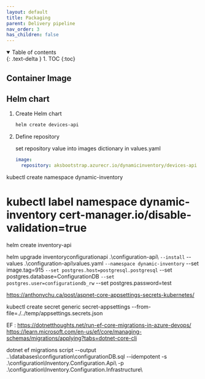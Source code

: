 ```yaml
---
layout: default
title: Packaging
parent: Delivery pipeline
nav_order: 3
has_children: false
---
```


<details open markdown="block">
  <summary>
    Table of contents
  </summary>
  {: .text-delta }
1. TOC
{:toc}
</details>

## Container Image

## Helm chart

1. Create Helm chart

    ``` powershell
    helm create devices-api

    ```

1. Define repository

    set repository value into images dictionary in values.yaml

    ``` yaml
    image:
      repository: aksbootstrap.azurecr.io/dynamicinventory/devices-api

    ```

kubectl create namespace dynamic-inventory
# kubectl label namespace dynamic-inventory cert-manager.io/disable-validation=true

helm create inventory-api

helm upgrade inventoryconfigurationapi .\configuration-api\ `
     --install `
     --values .\configuration-api\values.yaml `
     --namespace dynamic-inventory `
     --set image.tag=915 `
     --set postgres.host=postgresql.postgresql `
     --set postgres.database=ConfigurationDB `
     --set postgres.user=configurationdb_rw `
     --set postgres.password=test



https://anthonychu.ca/post/aspnet-core-appsettings-secrets-kubernetes/

kubectl create secret generic secret-appsettings --from-file=./../temp/appsettings.secrets.json


EF :
https://dotnetthoughts.net/run-ef-core-migrations-in-azure-devops/
https://learn.microsoft.com/en-us/ef/core/managing-schemas/migrations/applying?tabs=dotnet-core-cli

dotnet ef migrations script --output ..\databases\configuration\configurationDB.sql --idempotent -s .\configuration\Inventory.Configuration.Api\ -p .\configuration\Inventory.Configuration.Infrastructure\
